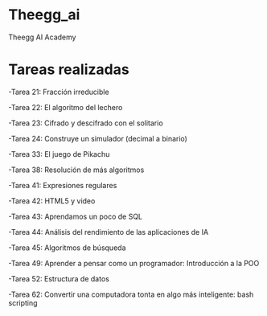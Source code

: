 # Theegg_ai

Theegg AI Academy

# Tareas realizadas

-Tarea 21: Fracción irreducible

-Tarea 22: El algoritmo del lechero

-Tarea 23: Cifrado y descifrado con el solitario

-Tarea 24: Construye un simulador (decimal a binario)

-Tarea 33: El juego de Pikachu

-Tarea 38: Resolución de más algoritmos

-Tarea 41: Expresiones regulares

-Tarea 42: HTML5 y video

-Tarea 43: Aprendamos un poco de SQL

-Tarea 44: Análisis del rendimiento de las aplicaciones de IA

-Tarea 45: Algoritmos de búsqueda

-Tarea 49: Aprender a pensar como un programador: Introducción a la POO

-Tarea 52: Estructura de datos

-Tarea 62: Convertir una computadora tonta en algo más inteligente: bash scripting
